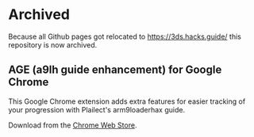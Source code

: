 # Archived
Because all Github pages got relocated to https://3ds.hacks.guide/ this repository is now archived.

## AGE (a9lh guide enhancement) for Google Chrome
This Google Chrome extension adds extra features for easier tracking of your progression with Plailect's arm9loaderhax guide.

Download from the [Chrome Web Store](https://chrome.google.com/webstore/detail/age-a9lh-guide-enhancemen/poaiodcdmbhmlnaabaohpfjabifbbbmd).
